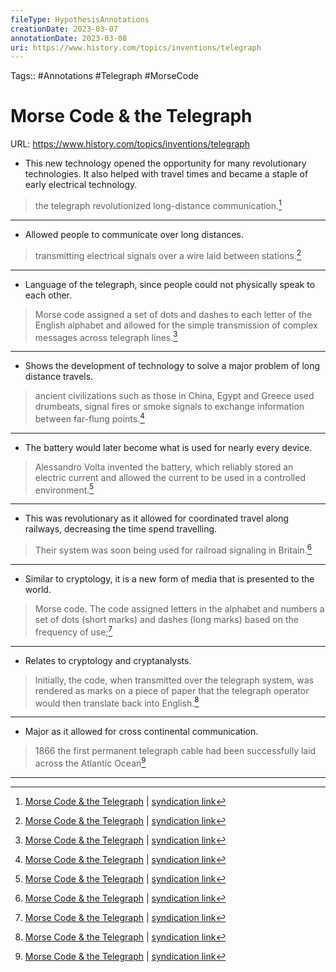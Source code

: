 ```yaml
---
fileType: HypothesisAnnotations
creationDate: 2023-03-07 
annotationDate: 2023-03-08
uri: https://www.history.com/topics/inventions/telegraph
---
```

Tags:: #Annotations #Telegraph #MorseCode
# Morse Code & the Telegraph
URL: https://www.history.com/topics/inventions/telegraph

- This new technology opened the opportunity for many revolutionary technologies. It also helped with travel times and became a staple of early electrical technology.

> the telegraph revolutionized long-distance communication.[^1]

[^1]: [Morse Code & the Telegraph](https://www.history.com/topics/inventions/telegraph) | [syndication link](tk) 

---
- Allowed people to communicate over long distances.

> transmitting electrical signals over a wire laid between stations.[^1]

[^1]: [Morse Code & the Telegraph](https://www.history.com/topics/inventions/telegraph) | [syndication link](tk) 


---
- Language of the telegraph, since people could not physically speak to each other.

> Morse code assigned a set of dots and dashes to each letter of the English alphabet and allowed for the simple transmission of complex messages across telegraph lines.[^1]

[^1]: [Morse Code & the Telegraph](https://www.history.com/topics/inventions/telegraph) | [syndication link](tk)  

---
- Shows the development of technology to solve a major problem of long distance travels.

> ancient civilizations such as those in China, Egypt and Greece used drumbeats, signal fires or smoke signals to exchange information between far-flung points.[^1]

[^1]: [Morse Code & the Telegraph](https://www.history.com/topics/inventions/telegraph) | [syndication link](tk) 

---
- The battery would later become what is used for nearly every device.

> Alessandro Volta invented the battery, which reliably stored an electric current and allowed the current to be used in a controlled environment.[^1]

[^1]: [Morse Code & the Telegraph](https://www.history.com/topics/inventions/telegraph) | [syndication link](tk) 

---
- This was revolutionary as it allowed for coordinated travel along railways, decreasing the time spend travelling.
 
> Their system was soon being used for railroad signaling in Britain.[^1]

[^1]: [Morse Code & the Telegraph](https://www.history.com/topics/inventions/telegraph) | [syndication link](tk) 

---
- Similar to cryptology, it is a new form of media that is presented to the world.

> Morse code. The code assigned letters in the alphabet and numbers a set of dots (short marks) and dashes (long marks) based on the frequency of use;[^1]

[^1]: [Morse Code & the Telegraph](https://www.history.com/topics/inventions/telegraph) | [syndication link](tk) 

---
- Relates to cryptology and cryptanalysts.

> Initially, the code, when transmitted over the telegraph system, was rendered as marks on a piece of paper that the telegraph operator would then translate back into English.[^1]

[^1]: [Morse Code & the Telegraph](https://www.history.com/topics/inventions/telegraph) | [syndication link](tk) 

---
- Major as it allowed for cross continental communication.

> 1866 the first permanent telegraph cable had been successfully laid across the Atlantic Ocean[^1]

[^1]: [Morse Code & the Telegraph](https://www.history.com/topics/inventions/telegraph) | [syndication link](tk) 

---
